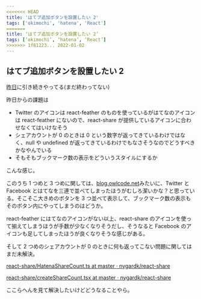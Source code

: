 ```yaml
---
<<<<<<< HEAD
title: 'はてブ追加ボタンを設置したい 2'
tags: ['okimochi', 'hatena', 'React']
=======
title: ‘はてブ追加ボタンを設置したい 2’
tags: [‘okimochi’, ‘hatena’, ‘React’]
>>>>>>> 1f81223... 2022-01-02
---
```


## はてブ追加ボタンを設置したい 2

[昨日](/posts/2022-01-01/)に引き続きやってる(まだ終わってない)

昨日からの課題は

- Twitter のアイコンは react-feather のものを使っているがはてなのアイコンは react-feather にないので、react-share が提供しているアイコンに合わせなくてはいけなそう
- シェアカウントが 0 のときは 0 という数字が返ってきているわけではなく、null や undefined が返ってきているわけでもなさそうなのでどうすべきかなやんでいる
- そもそもブックマーク数の表示をどういうスタイルにするか

こんな感じ。

このうち 1 つめと 3 つめに関しては、[blog\.owlcode\.net](https://blog.owlcode.net/)みたいに、Twitter と Facebook とはてなを三連で並べてしまったほうがむしろ潔いかな？と思っている。そこそこ大きめのボタンを 3 つ並べて表示して、ブックマーク数の表示もそのボタン内にやってしまうのはどうか。

react-feather にはてなのアイコンがない以上、react-share のアイコンを使って揃えてしまうほうが手数が少なくなりそうだし、そうなると Facebook のアイコンも足してしまったほうが良くなりそうな感じがある。

そして 2 つめのシェアカウントが 0 のときに何も返ってこない問題に関してはまだ未解決。

[react\-share/HatenaShareCount\.ts at master · nygardk/react\-share](https://github.com/nygardk/react-share/blob/master/src/HatenaShareCount.ts)

[react\-share/createShareCount\.tsx at master · nygardk/react\-share](https://github.com/nygardk/react-share/blob/master/src/hocs/createShareCount.tsx)

ここらへんを見て解決したいけどどうなることやら。
